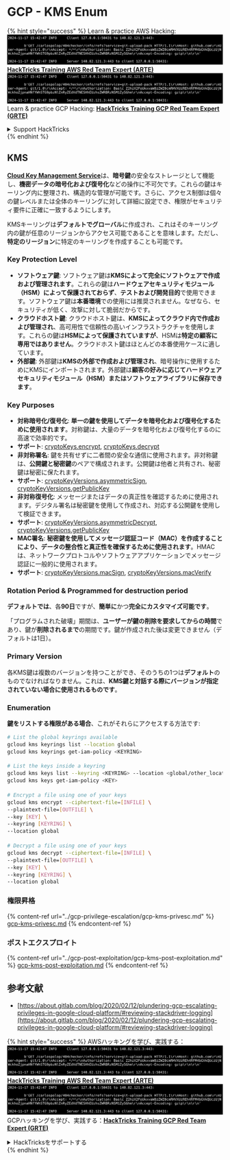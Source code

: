 # GCP - KMS Enum

{% hint style="success" %}
Learn & practice AWS Hacking:<img src="../../../.gitbook/assets/image (1).png" alt="" data-size="line">[**HackTricks Training AWS Red Team Expert (ARTE)**](https://training.hacktricks.xyz/courses/arte)<img src="../../../.gitbook/assets/image (1).png" alt="" data-size="line">\
Learn & practice GCP Hacking: <img src="../../../.gitbook/assets/image (2).png" alt="" data-size="line">[**HackTricks Training GCP Red Team Expert (GRTE)**<img src="../../../.gitbook/assets/image (2).png" alt="" data-size="line">](https://training.hacktricks.xyz/courses/grte)

<details>

<summary>Support HackTricks</summary>

* Check the [**subscription plans**](https://github.com/sponsors/carlospolop)!
* **Join the** 💬 [**Discord group**](https://discord.gg/hRep4RUj7f) or the [**telegram group**](https://t.me/peass) or **follow** us on **Twitter** 🐦 [**@hacktricks\_live**](https://twitter.com/hacktricks\_live)**.**
* **Share hacking tricks by submitting PRs to the** [**HackTricks**](https://github.com/carlospolop/hacktricks) and [**HackTricks Cloud**](https://github.com/carlospolop/hacktricks-cloud) github repos.

</details>
{% endhint %}

## KMS

[**Cloud Key Management Service**](https://cloud.google.com/kms/docs/)は、**暗号鍵**の安全なストレージとして機能し、**機密データの暗号化および復号化**などの操作に不可欠です。これらの鍵はキーリング内に整理され、構造的な管理が可能です。さらに、アクセス制御は個々の鍵レベルまたは全体のキーリングに対して詳細に設定でき、権限がセキュリティ要件に正確に一致するようにします。

KMSキーリングは**デフォルトでグローバル**に作成され、これはそのキーリング内の鍵が任意のリージョンからアクセス可能であることを意味します。ただし、**特定のリージョン**に特定のキーリングを作成することも可能です。

### Key Protection Level

* **ソフトウェア鍵**: ソフトウェア鍵は**KMSによって完全にソフトウェアで作成および管理されます**。これらの鍵は**ハードウェアセキュリティモジュール（HSM）によって保護されておらず**、**テストおよび開発目的**で使用できます。ソフトウェア鍵は**本番環境**での使用には推奨されません。なぜなら、セキュリティが低く、攻撃に対して脆弱だからです。
* **クラウドホスト鍵**: クラウドホスト鍵は、**KMSによってクラウド内で作成および管理され**、高可用性で信頼性の高いインフラストラクチャを使用します。これらの鍵は**HSMによって保護されていますが**、HSMは**特定の顧客に専用ではありません**。クラウドホスト鍵はほとんどの本番使用ケースに適しています。
* **外部鍵**: 外部鍵は**KMSの外部で作成および管理され**、暗号操作に使用するためにKMSにインポートされます。外部鍵は**顧客の好みに応じてハードウェアセキュリティモジュール（HSM）またはソフトウェアライブラリに保存できます**。

### Key Purposes

* **対称暗号化/復号化**: **単一の鍵を使用してデータを暗号化および復号化するために使用されます**。対称鍵は、大量のデータを暗号化および復号化するのに高速で効率的です。
* **サポート**: [cryptoKeys.encrypt](https://cloud.google.com/kms/docs/reference/rest/v1/projects.locations.keyRings.cryptoKeys/encrypt), [cryptoKeys.decrypt](https://cloud.google.com/kms/docs/reference/rest/v1/projects.locations.keyRings.cryptoKeys/decrypt)
* **非対称署名**: 鍵を共有せずに二者間の安全な通信に使用されます。非対称鍵は、**公開鍵と秘密鍵**のペアで構成されます。公開鍵は他者と共有され、秘密鍵は秘密に保たれます。
* **サポート**: [cryptoKeyVersions.asymmetricSign](https://cloud.google.com/kms/docs/reference/rest/v1/projects.locations.keyRings.cryptoKeys.cryptoKeyVersions/asymmetricSign), [cryptoKeyVersions.getPublicKey](https://cloud.google.com/kms/docs/reference/rest/v1/projects.locations.keyRings.cryptoKeys.cryptoKeyVersions/getPublicKey)
* **非対称復号化**: メッセージまたはデータの真正性を確認するために使用されます。デジタル署名は秘密鍵を使用して作成され、対応する公開鍵を使用して検証できます。
* **サポート**: [cryptoKeyVersions.asymmetricDecrypt](https://cloud.google.com/kms/docs/reference/rest/v1/projects.locations.keyRings.cryptoKeys.cryptoKeyVersions/asymmetricDecrypt), [cryptoKeyVersions.getPublicKey](https://cloud.google.com/kms/docs/reference/rest/v1/projects.locations.keyRings.cryptoKeys.cryptoKeyVersions/getPublicKey)
* **MAC署名**: **秘密鍵を使用してメッセージ認証コード（MAC）を作成することにより、データの整合性と真正性を確保するために使用されます**。HMACは、ネットワークプロトコルやソフトウェアアプリケーションでメッセージ認証に一般的に使用されます。
* **サポート**: [cryptoKeyVersions.macSign](https://cloud.google.com/kms/docs/reference/rest/v1/projects.locations.keyRings.cryptoKeys.cryptoKeyVersions/macSign), [cryptoKeyVersions.macVerify](https://cloud.google.com/kms/docs/reference/rest/v1/projects.locations.keyRings.cryptoKeys.cryptoKeyVersions/macVerify)

### Rotation Period & Programmed for destruction period

**デフォルトでは**、各**90日**ですが、**簡単に**かつ**完全にカスタマイズ可能です**。

「プログラムされた破壊」期間は、**ユーザーが鍵の削除を要求してからの時間**であり、鍵が**削除されるまで**の期間です。鍵が作成された後は変更できません（デフォルトは1日）。

### Primary Version

各KMS鍵は複数のバージョンを持つことができ、そのうちの1つは**デフォルト**のものでなければなりません。これは、**KMS鍵と対話する際にバージョンが指定されていない場合に使用されるものです**。

### Enumeration

**鍵をリストする権限がある場合**、これがそれらにアクセスする方法です:
```bash
# List the global keyrings available
gcloud kms keyrings list --location global
gcloud kms keyrings get-iam-policy <KEYRING>

# List the keys inside a keyring
gcloud kms keys list --keyring <KEYRING> --location <global/other_locations>
gcloud kms keys get-iam-policy <KEY>

# Encrypt a file using one of your keys
gcloud kms encrypt --ciphertext-file=[INFILE] \
--plaintext-file=[OUTFILE] \
--key [KEY] \
--keyring [KEYRING] \
--location global

# Decrypt a file using one of your keys
gcloud kms decrypt --ciphertext-file=[INFILE] \
--plaintext-file=[OUTFILE] \
--key [KEY] \
--keyring [KEYRING] \
--location global
```
### 権限昇格

{% content-ref url="../gcp-privilege-escalation/gcp-kms-privesc.md" %}
[gcp-kms-privesc.md](../gcp-privilege-escalation/gcp-kms-privesc.md)
{% endcontent-ref %}

### ポストエクスプロイト

{% content-ref url="../gcp-post-exploitation/gcp-kms-post-exploitation.md" %}
[gcp-kms-post-exploitation.md](../gcp-post-exploitation/gcp-kms-post-exploitation.md)
{% endcontent-ref %}

## 参考文献

* [https://about.gitlab.com/blog/2020/02/12/plundering-gcp-escalating-privileges-in-google-cloud-platform/#reviewing-stackdriver-logging](https://about.gitlab.com/blog/2020/02/12/plundering-gcp-escalating-privileges-in-google-cloud-platform/#reviewing-stackdriver-logging)

{% hint style="success" %}
AWSハッキングを学び、実践する：<img src="../../../.gitbook/assets/image (1).png" alt="" data-size="line">[**HackTricks Training AWS Red Team Expert (ARTE)**](https://training.hacktricks.xyz/courses/arte)<img src="../../../.gitbook/assets/image (1).png" alt="" data-size="line">\
GCPハッキングを学び、実践する：<img src="../../../.gitbook/assets/image (2).png" alt="" data-size="line">[**HackTricks Training GCP Red Team Expert (GRTE)**<img src="../../../.gitbook/assets/image (2).png" alt="" data-size="line">](https://training.hacktricks.xyz/courses/grte)

<details>

<summary>HackTricksをサポートする</summary>

* [**サブスクリプションプラン**](https://github.com/sponsors/carlospolop)を確認してください！
* **💬 [**Discordグループ**](https://discord.gg/hRep4RUj7f)または[**Telegramグループ**](https://t.me/peass)に参加するか、**Twitter** 🐦 [**@hacktricks\_live**](https://twitter.com/hacktricks\_live)**をフォローしてください。**
* **ハッキングのトリックを共有するには、[**HackTricks**](https://github.com/carlospolop/hacktricks)および[**HackTricks Cloud**](https://github.com/carlospolop/hacktricks-cloud)のGitHubリポジトリにPRを提出してください。**

</details>
{% endhint %}
